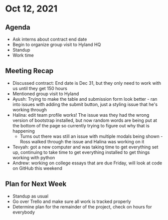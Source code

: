 # Oct 12, 2021
## Agenda
- Ask interns about contract end date
- Begin to organize group visit to Hyland HQ
- Standup
- Work time

## Meeting Recap
- Discussed contract: End date is Dec 31, but they only need to work with us until they get 150 hours
- Mentioned group visit to Hyland
- Ayush: Trying to make the table and submission form look better - ran into issues with adding the submit button, just a styling issue that he's working through
- Halina: edit team profile works! The issue was they had the wrong version of bootstrap installed, but now random words are being put at the bottom of the page so currently trying to figure out why that is happening
  - Turns out there was still an issue with multiple modals being shown - Ross walked through the issue and Halina was working on it
- Tevyah: got a new computer and was taking time to get everything set up, continuing to take time to get everything installed to get things working with python
- Andrew: working on college essays that are due Friday, will look at code on GitHub this weekend

## Plan for Next Week
- Standup as usual
- Go over Trello and make sure all work is tracked properly
- Determine plan for the remainder of the project, check on hours for everybody